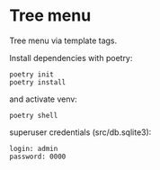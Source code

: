 # Tree menu
Tree menu via template tags.

Install dependencies with poetry:
```
poetry init
poetry install
```
and activate venv:
```
poetry shell
```


superuser credentials (src/db.sqlite3):
```
login: admin
password: 0000
```
